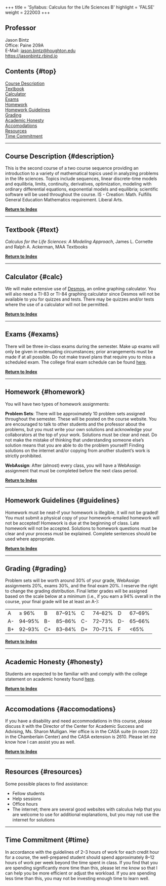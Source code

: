 +++
title = 'Syllabus: Calculus for the Life Sciences B'
highlight = 'FALSE'
weight = 222003
+++

## Professor

Jason Bintz  
Office: Paine 209A  
E-Mail: jason.bintz@houghton.edu  
<https://jasonbintz.rbind.io> 
                                                      
## Contents {#top}

[Course Description](#description)  
[Textbook](#text)  
[Calculator](#calc)  
[Exams](#exams)  
[Homework](#homework)  
[Homework Guidelines](#guidelines)  
[Grading](#grading)  
[Academic Honesty](#honesty)  
[Accomodations](#accomodations)  
[Resources](#resources)  
[Time Commitment](#time)  

-------------------------------------------------------------------

## Course Description {#description}

This is the second course of a two course sequence providing an introduction to a variety of mathematical topics used in analyzing problems in the life sciences. Topics include sequences, linear discrete-time models and equilibria, limits, continuity, derivatives, optimization, modeling with ordinary differential equations, exponential models and equilibria; scientific software will be used throughout the course. IS - Creation: Math. Fulfills General Education Mathematics requirement. Liberal Arts.

[**Return to Index**](#top)

-------------------------------------------------------------------

## Textbook {#text}

*Calculus for the Life Sciences: A Modeling Approach*, James L. Cornette and Ralph A. Ackerman, MAA Textbooks

[**Return to Index**](#top)

-------------------------------------------------------------------

## Calculator {#calc}

We will make extensive use of [Desmos](https://www.desmos.com), an online graphing calculator. You will also need a TI-83 or TI-84 graphing calculator since Desmos will not be available to you for quizzes and tests. There may be quizzes and/or tests where the use of a calculator will not be permitted.

[**Return to Index**](#top)

------------------------------------------------------------------------

## Exams {#exams}

There will be three in-class exams during the semester. Make up exams will only be given in extenuating circumstances; prior arrangements must be made if at all possible. Do not make travel plans that require you to miss a scheduled exam. The college final exam schedule can be found [here](http://www.houghton.edu/registrar/final-exam-schedules/).

[**Return to Index**](#top)

------------------------------------------------------------------------

## Homework {#homework}

You will have two types of homework assignments:  

**Problem Sets**: There will be approximately 10 problem sets assigned throughout the semester. These will be posted on the course website. You are encouraged to talk to other students and the professor about the problems, but you must write your own solutions and acknowledge your collaborators at the top of your work. Solutions must be clear and neat. Do not make the mistake of thinking that understanding someone else’s solution means that you are able to do the problem yourself! Finding solutions on the internet and/or copying from another student’s work is strictly prohibited.

**WebAssign**: After (almost) every class, you will have a WebAssign assignment that must be completed before the next class period.

[**Return to Index**](#top)

------------------------------------------------------------------------

## Homework Guidelines {#guidelines}

Homework must be neat–if your homework is illegible, it will not be graded! You must submit a physical copy of your homework–emailed homework will not be accepted! Homework is due at the beginning of class. Late homework will not be accepted. Solutions to homework questions must be clear and your process must be explained. Complete sentences should be used where appropriate.

[**Return to Index**](#top)

------------------------------------------------------------------------

## Grading {#grading}

Problem sets will be worth around 30% of your grade, WebAssign assignments 20%, exams 30%, and the final exam 20%. I reserve the right to change the grading distribution. Final letter grades will be assigned based on the scale below at a minimum (i.e., if you earn a 94% overall in the course, your final grade will be at least an A-): 

| | | | | | | | |
|:------|:------|:------|:------|:------|:------|:------|:------|
| A | ≥ 96% | B | 87–91% | C | 74–82% | D | 67–69% | 
| A- | 94–95% | B- | 85–86% | C- | 72–73% | D- | 65–66% |
| B+ | 92–93% | C+ | 83–84% | D+ | 70–71% | F | <65%  |

[**Return to Index**](#top)

------------------------------------------------------------------------

## Academic Honesty {#honesty}

Students are expected to be familiar with and comply with the college statement on academic honesty found [here](http://www.houghton.edu/2014-2015-catalog/academic-information/policies/).

[**Return to Index**](#top)

------------------------------------------------------------------------

## Accomodations {#accomodations}

If you have a disability and need accommodations in this course, please discuss it with the Director of the Center for Academic Success and Advising, Ms. Sharon Mulligan. Her office is in the CASA suite (in room 222 in the Chamberlain Center) and the CASA extension is 2610. Please let me know how I can assist you as well.

[**Return to Index**](#top)

------------------------------------------------------------------------

## Resources {#resources}

Some possible places to find assistance:

- Fellow students
- Help sessions
- Office hours
- The internet; there are several good websites with calculus help that you are welcome to use for additional explanations, but you may not use the internet for solutions

------------------------------------------------------------------------

## Time Commitment {#time}

In accordance with the guidelines of 2–3 hours of work for each credit hour for a course, the well-prepared student should spend approximately 8–12 hours of work per week beyond the time spent in class. If you find that you are spending significantly more time than this, please let me know so that I can help you be more efficient or adjust the workload. If you are spending less time than this, you may not be investing enough time to learn well.
